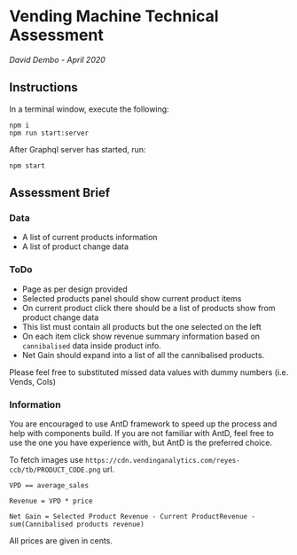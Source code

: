 # Vending Machine Technical Assessment

_David Dembo - April 2020_

## Instructions

In a terminal window, execute the following:

```
npm i
npm run start:server
```

After Graphql server has started, run:

```
npm start
```

## Assessment Brief

### Data

- A list of current products information
- A list of product change data

### ToDo

- Page as per design provided
- Selected products panel should show current product items
- On current product click there should be a list of products show from product change data
- This list must contain all products but the one selected on the left
- On each item click show revenue summary information based on `cannibalised` data inside product info.
- Net Gain should expand into a list of all the cannibalised products.

Please feel free to substituted missed data values with dummy numbers (i.e. Vends, Cols)

### Information

You are encouraged to use AntD framework to speed up the process and help with components build. If you are not familiar with AntD, feel free to use the one you have experience with, but AntD is the preferred choice.

To fetch images use `https://cdn.vendinganalytics.com/reyes-ccb/tb/PRODUCT_CODE.png` url.

`VPD == average_sales`

`Revenue = VPD * price`

`Net Gain = Selected Product Revenue - Current ProductRevenue - sum(Cannibalised products revenue)`

All prices are given in cents.
